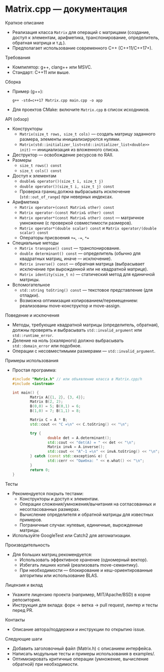 # Matrix.cpp — документация

Краткое описание
- Реализация класса `Matrix` для операций с матрицами (создание, доступ к элементам, арифметика, транспонирование, определитель, обратная матрица и т.д.).
- Предполагает использование современного C++ (C++11/C++17+).

Требования
- Компилятор: g++, clang++ или MSVC.
- Стандарт: C++11 или выше.

Сборка
- Пример (g++):
    ```
    g++ -std=c++17 Matrix.cpp main.cpp -o app
    ```
- Для проектов CMake: включите `Matrix.cpp` в список исходников.

API (обзор)
- Конструкторы
    - `Matrix(size_t rows, size_t cols)` — создать матрицу заданного размера, элементы инициализируются нулями.
    - `Matrix(std::initializer_list<std::initializer_list<double>> init)` — инициализация из вложенного списка.
- Деструктор — освобождение ресурсов по RAII.
- Размеры
    - `size_t rows() const`
    - `size_t cols() const`
- Доступ к элементам
    - `double& operator()(size_t i, size_t j)`
    - `double operator()(size_t i, size_t j) const`
    - Проверка границ должна выбрасывать исключение (`std::out_of_range`) при неверных индексах.
- Арифметика
    - `Matrix operator+(const Matrix& other) const`
    - `Matrix operator-(const Matrix& other) const`
    - `Matrix operator*(const Matrix& other) const` — матричное умножение (с проверкой совместимости размеров).
    - `Matrix operator*(double scalar) const` и `Matrix operator/(double scalar) const`
    - Операторы присвоения `+=`, `-=`, `*=`
- Специальные методы
    - `Matrix transpose() const` — транспонирование.
    - `double determinant() const` — определитель (обычно для квадратных матриц, иначе — исключение).
    - `Matrix inverse() const` — обратная матрица (выбрасывает исключение при вырожденной или не квадратной матрице).
    - `Matrix identity(size_t n)` — статический метод для единичной матрицы.
- Вспомогательное
    - `std::string toString() const` — текстовое представление (для отладки).
    - Возможна оптимизация копированием/перемещением: реализованы move-конструктор и move-assign.

Поведение и исключения
- Методы, требующие квадратной матрицы (определитель, обратная), должны проверять и выбрасывать `std::invalid_argument` или `std::runtime_error`.
- Деление на ноль (скалярного) должно выбрасывать `std::domain_error` или подобное.
- Операции с несовместимыми размерами — `std::invalid_argument`.

Примеры использования
- Простая программа:
    ```cpp
    #include "Matrix.h" // или объявление класса в Matrix.cpp/h
    #include <iostream>

    int main() {
            Matrix A{{1, 2}, {3, 4}};
            Matrix B(2, 2);
            B(0,0) = 5; B(0,1) = 6;
            B(1,0) = 7; B(1,1) = 8;

            Matrix C = A * B;
            std::cout << "C =\n" << C.toString() << "\n";

            try {
                    double det = A.determinant();
                    std::cout << "det(A) = " << det << "\n";
                    Matrix invA = A.inverse();
                    std::cout << "A^-1 =\n" << invA.toString() << "\n";
            } catch (const std::exception& e) {
                    std::cerr << "Ошибка: " << e.what() << "\n";
            }
            return 0;
    }
    ```

Тесты
- Рекомендуется покрыть тестами:
    - Конструкторы и доступ к элементам.
    - Операции сложения/умножения/вычитания на согласованных и несогласованных размерах.
    - Вычисление определителя и обратной матрицы для известных примеров.
    - Пограничные случаи: нулевые, единичные, вырожденные матрицы.
- Используйте GoogleTest или Catch2 для автоматизации.

Производительность
- Для больших матриц рекомендуется:
    - Использовать эффективное хранение (одномерный вектор).
    - Избегать лишних копий (реализовать move-семантику).
    - При необходимости — блокирование и кеш-ориентированные алгоритмы или использование BLAS.

Лицензия и вклад
- Укажите лицензию проекта (например, MIT/Apache/BSD) в корне репозитория.
- Инструкция для вклада: форк → ветка → pull request, линтер и тесты перед PR.

Контакты
- Описание автора/поддержки и инструкции по открытию issue.

Следующие шаги
- Добавить заголовочный файл (Matrix.h) с описанием интерфейса.
- Написать модульные тесты и примеры использования в examples/.
- Оптимизировать критичные операции (умножение, вычисление обратной) при необходимости.